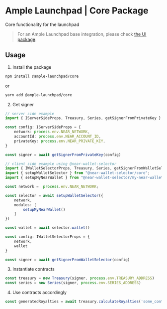# Ample Launchpad | Core Package
Core functionality for the launchpad

> For an Ample Launchpad base integration, please check [the UI package](https://github.com/AmpleProtocol/launchpad/tree/master/ui).

## Usage
1. Install the package
```sh
npm install @ample-launchpad/core
```
or
```sh
yarn add @ample-launchpad/core
```

2. Get signer
```ts
// server side example
import { IServerSideProps, Treasury, Series, getSignerFromPrivateKey } from '@ample-launchpad/core'

const config: IServerSideProps = {
	network: process.env.NEAR_NETWORK, 
	accountId: process.env.NEAR_ACCOUNT_ID,
	privateKey: process.env.NEAR_PRIVATE_KEY,
}

const signer = await getSignerFromPrivateKey(config)
```

```ts
// client side example using @near-wallet-selector
import { IWalletSelectorProps, Treasury, Series, getSignerFromWalletSelector } from '@ample-launchpad/core'
import { setupWalletSelector } from "@near-wallet-selector/core";
import { setupMyNearWallet } from "@near-wallet-selector/my-near-wallet";

const network =  process.env.NEAR_NETWORK;

const selector = await setupWalletSelector({
    network,
    modules: [
        setupMyNearWallet()
    ]
})

const wallet = await selector.wallet()

const config: IWalletSelectorProps = {
    network, 
    wallet
}

const signer = await getSignerFromWalletSelector(config)
```

3. Instantiate contracts
```ts
const treasury = new Treasury(signer, process.env.TREASURY_ADDRESS)
const series = new Series(signer, process.env.SERIES_ADDRESS)
```

4. Use contracts accordingly 
```ts
const generatedRoyalties = await treasury.calculateRoyalties('some_content_id')
```
